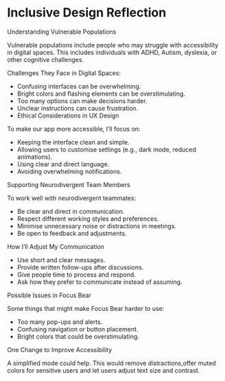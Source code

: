 # Inclusive Design Reflection

Understanding Vulnerable Populations

Vulnerable populations include people who may struggle with accessibility in digital spaces. This includes individuals with ADHD, Autism, dyslexia, or other cognitive challenges.

Challenges They Face in Digital Spaces:

- Confusing interfaces can be overwhelming.
- Bright colors and flashing elements can be overstimulating.
- Too many options can make decisions harder.
- Unclear instructions can cause frustration.
- Ethical Considerations in UX Design

To make our app more accessible, I’ll focus on:

- Keeping the interface clean and simple.
- Allowing users to customise settings (e.g., dark mode, reduced animations).
- Using clear and direct language.
- Avoiding overwhelming notifications.

Supporting Neurodivergent Team Members

To work well with neurodivergent teammates:

- Be clear and direct in communication.
- Respect different working styles and preferences.
- Minimise unnecessary noise or distractions in meetings.
- Be open to feedback and adjustments.

How I’ll Adjust My Communication

- Use short and clear messages.
- Provide written follow-ups after discussions.
- Give people time to process and respond.
- Ask how they prefer to communicate instead of assuming.

Possible Issues in Focus Bear

Some things that might make Focus Bear harder to use:

- Too many pop-ups and alerts.
- Confusing navigation or button placement.
- Bright colors that could be overstimulating.

One Change to Improve Accessibility

A simplified mode could help. This would remove distractions,offer muted colors for sensitive users and let users adjust text size and contrast.
